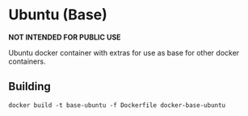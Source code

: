 # Ubuntu (Base)

**NOT INTENDED FOR PUBLIC USE**

Ubuntu docker container with extras for use as base for other docker containers.

## Building

```
docker build -t base-ubuntu -f Dockerfile docker-base-ubuntu
```
